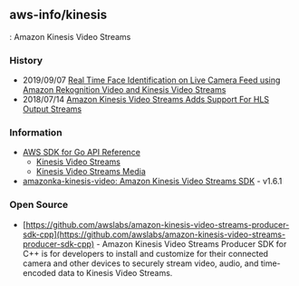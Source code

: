 ## aws-info/kinesis
: Amazon Kinesis Video Streams


### History
- 2019/09/07 [Real Time Face Identification on Live Camera Feed using Amazon Rekognition Video and Kinesis Video Streams](http://blog.zenof.ai/real-time-face-identification-on-live-camera-feed-using-amazon-rekognition-video-and-kinesis-video-streams/)
- 2018/07/14 [Amazon Kinesis Video Streams Adds Support For HLS Output Streams](http://jtekds.com/amazon-kinesis-video-streams-adds-support-for-hls-output-streams/)



### Information
- [AWS SDK for Go API Reference](https://docs.aws.amazon.com/sdk-for-go/api/)
    - [Kinesis Video Streams](https://docs.aws.amazon.com/sdk-for-go/api/service/kinesisvideo/)
    - [Kinesis Video Streams Media](https://docs.aws.amazon.com/sdk-for-go/api/service/kinesisvideomedia/)
- [amazonka-kinesis-video: Amazon Kinesis Video Streams SDK](https://hackage.haskell.org/package/amazonka-kinesis-video) - v1.6.1


### Open Source
- [https://github.com/awslabs/amazon-kinesis-video-streams-producer-sdk-cpp](https://github.com/awslabs/amazon-kinesis-video-streams-producer-sdk-cpp) - Amazon Kinesis Video Streams Producer SDK for C++ is for developers to install and customize for their connected camera and other devices to securely stream video, audio, and time-encoded data to Kinesis Video Streams.


